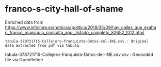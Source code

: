 # franco-s-city-hall-of-shame
Enriched  data from https://www.infolibre.es/noticias/politica/2018/05/09/hay_calles_que_exaltan_franco_municipio_consulta_aqui_listado_completo_82652_1012.html

 	tabula-378721715-Callejero-franquista-Datos-del-INE.csv : Original data extracted from pdf via tabula
  tabula-378721715-Callejero-franquista-Datos-del-INE.csv.csv : Geocoded file via OpenRefine
  
